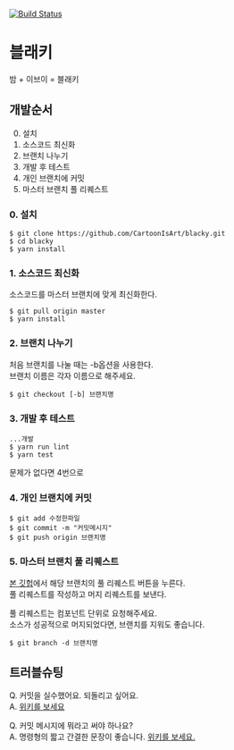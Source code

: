 [![Build Status](https://travis-ci.org/CartoonIsArt/blacky.svg?branch=master)](https://travis-ci.org/CartoonIsArt/blacky)

# 블래키  
밤 + 이브이 = 블래키  

## 개발순서  

0. 설치
1. 소스코드 최신화  
2. 브랜치 나누기  
3. 개발 후 테스트
4. 개인 브랜치에 커밋  
5. 마스터 브랜치 풀 리퀘스트  

### 0. 설치  

    $ git clone https://github.com/CartoonIsArt/blacky.git
    $ cd blacky
    $ yarn install

### 1. 소스코드 최신화  
소스코드를 마스터 브랜치에 맞게 최신화한다.  

    $ git pull origin master
    $ yarn install

### 2. 브랜치 나누기   
처음 브랜치를 나눌 때는 -b옵션을 사용한다.  
브랜치 이름은 각자 이름으로 해주세요.  

    $ git checkout [-b] 브랜치명

### 3. 개발 후 테스트  

    ...개발
    $ yarn run lint
    $ yarn test

문제가 없다면 4번으로  

### 4. 개인 브랜치에 커밋  

    $ git add 수정한파일
    $ git commit -m "커밋메시지"
    $ git push origin 브랜치명

### 5. 마스터 브랜치 풀 리퀘스트  

[본 깃헙](https://github.com/CartoonIsArt/blacky)에서 해당 브랜치의 풀 리퀘스트 버튼을 누른다.  
풀 리퀘스트를 작성하고 머지 리퀘스트를 보낸다.  

풀 리퀘스트는 컴포넌트 단위로 요청해주세요.  
소스가 성공적으로 머지되었다면, 브랜치를 지워도 좋습니다.  

    $ git branch -d 브랜치명


## 트러블슈팅  

Q. 커밋을 실수했어요. 되돌리고 싶어요.  
A. [위키를 보세요](https://github.com/CartoonIsArt/blacky/wiki)  

Q. 커밋 메시지에 뭐라고 써야 하나요?  
A. 명령형의 짧고 간결한 문장이 좋습니다. [위키를 보세요.](https://github.com/CartoonIsArt/blacky/wiki)  
